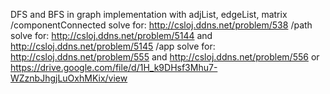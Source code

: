 DFS and BFS in graph
implementation with adjList, edgeList, matrix
/componentConnected solve for: http://csloj.ddns.net/problem/538
/path solve for: http://csloj.ddns.net/problem/5144 and http://csloj.ddns.net/problem/5145
/app solve for: http://csloj.ddns.net/problem/555 and http://csloj.ddns.net/problem/556 or https://drive.google.com/file/d/1H_k9DHsf3Mhu7-WZznbJhgjLuOxhMKix/view